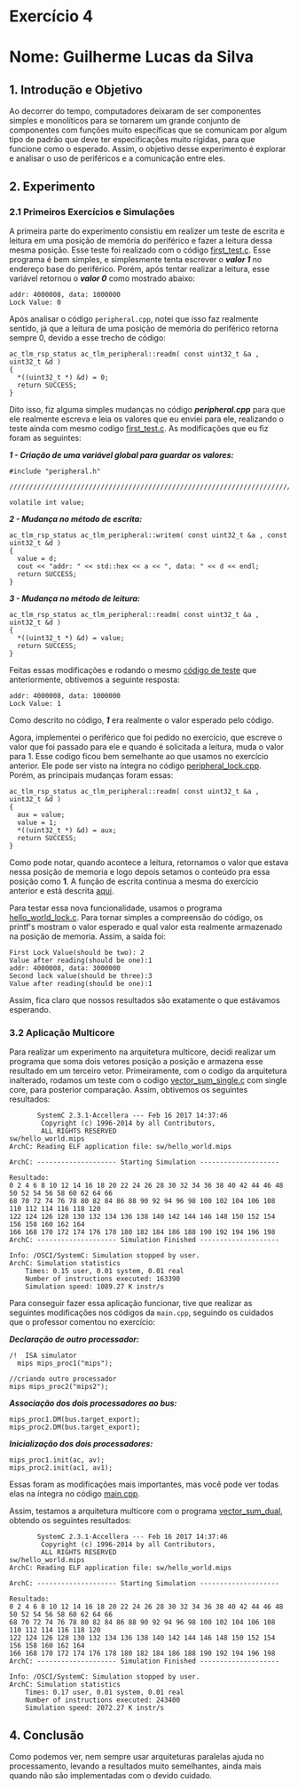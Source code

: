 # Exercício 4
# Nome: Guilherme Lucas da Silva

## 1. Introdução e Objetivo   
Ao decorrer do tempo, computadores deixaram de ser componentes simples e monolíticos para se 
tornarem um grande conjunto de componentes com funções muito específicas que se comunicam por algum
tipo de padrão que deve ter especificações muito rígidas, para que funcione como o esperado. Assim,
o objetivo desse experimento é explorar e analisar o uso de periféricos e a comunicação entre 
eles.

## 2. Experimento   
### 2.1 Primeiros Exercícios e Simulações
A primeira parte do experimento consistiu em realizer um teste de escrita e leitura em uma posição
de memória do periférico e fazer a leitura dessa mesma posição. Esse teste foi realizado com o 
código [first_test.c](https://github.com/Guilhermeslucas/MC733/blob/master/exercicio4/firt_test.c). 
Esse programa é bem simples, e simplesmente tenta escrever o ***valor 1*** no endereço base do 
periférico.
Porém, após tentar realizar a leitura, esse variável retornou o ***valor 0*** como mostrado abaixo:
```
addr: 4000008, data: 1000000
Lock Value: 0
```

Após analisar o código ```peripheral.cpp```, notei que isso faz realmente sentido, já que a leitura
de uma posição de memória do periférico retorna sempre 0, devido a esse trecho de código:

```
ac_tlm_rsp_status ac_tlm_peripheral::readm( const uint32_t &a , uint32_t &d )
{
  *((uint32_t *) &d) = 0;
  return SUCCESS;
}
```
Dito isso, fiz alguma simples mudanças no código ***peripheral.cpp*** para que ele realmente escreva
e leia os valores que eu enviei para ele, realizando o teste ainda com mesmo codigo
[first_test.c](https://github.com/Guilhermeslucas/MC733/blob/master/exercicio4/firt_test.c). As
modificações que eu fiz foram as seguintes:

***1 - Criação de uma variável global para guardar os valores:***   

```
#include "peripheral.h"

//////////////////////////////////////////////////////////////////////////////

volatile int value;
```   


***2 - Mudança no método de escrita:***   

```
ac_tlm_rsp_status ac_tlm_peripheral::writem( const uint32_t &a , const uint32_t &d )
{
  value = d;
  cout << "addr: " << std::hex << a << ", data: " << d << endl;
  return SUCCESS;
}
```

***3 - Mudança no método de leitura:***   

```
ac_tlm_rsp_status ac_tlm_peripheral::readm( const uint32_t &a , uint32_t &d )
{
  *((uint32_t *) &d) = value;
  return SUCCESS;
}
```

Feitas essas modificações e rodando o mesmo 
[código de teste](https://github.com/Guilhermeslucas/MC733/blob/master/exercicio4/firt_test.c)
que anteriormente, obtivemos a seguinte resposta:
```
addr: 4000008, data: 1000000
Lock Value: 1
```
Como descrito no código, ***1*** era realmente o valor esperado pelo código.

Agora, implementei o periférico que foi pedido no exercício, que escreve o valor que foi passado 
para ele e quando é solicitada a leitura, muda o valor para 1. Esse codigo ficou bem semelhante ao 
que usamos no exercício anterior. Ele pode ser visto na íntegra no código
[peripheral_lock.cpp](https://github.com/Guilhermeslucas/MC733/blob/master/exercicio4/peripheral_lock.cpp). 
Porém, as principais mudanças foram essas: 

```
ac_tlm_rsp_status ac_tlm_peripheral::readm( const uint32_t &a , uint32_t &d )
{
  aux = value;
  value = 1;
  *((uint32_t *) &d) = aux;
  return SUCCESS;
}
```
Como pode notar, quando acontece a leitura, retornamos o valor que estava nessa posição de memoria
e logo depois setamos o conteúdo pra essa posição como **1**.
A função de escrita continua a mesma do exercício anterior e está descrita 
[aqui](https://github.com/Guilhermeslucas/MC733/blob/master/exercicio4/peripheral_lock.cpp#L34-L39).

Para testar essa nova funcionalidade, usamos o programa 
[hello_world_lock.c](https://github.com/Guilhermeslucas/MC733/blob/master/exercicio4/hello_world_lock.c). 
Para tornar simples a compreensão do código, os printf's mostram o valor esperado e qual valor esta
realmente armazenado na posição de memoria. Assim, a saída foi:

```
First Lock Value(should be two): 2
Value after reading(should be one):1
addr: 4000008, data: 3000000
Second lock value(should be three):3
Value after reading(should be one):1
```

Assim, fica claro que nossos resultados são exatamente o que estávamos esperando.

### 3.2 Aplicação Multicore
Para realizar um experimento na arquitetura multicore, decidi realizar um programa que soma dois 
vetores posição a posição e armazena esse resultado em um terceiro vetor. Primeiramente, com o 
codigo da arquitetura inalterado, rodamos um 
teste com o codigo 
[vector_sum_single.c](https://github.com/Guilhermeslucas/MC733/blob/master/exercicio4/vector_sum_single.c) 
com single core, para posterior comparação. 
Assim, obtivemos os seguintes resultados:

```
       SystemC 2.3.1-Accellera --- Feb 16 2017 14:37:46
        Copyright (c) 1996-2014 by all Contributors,
        ALL RIGHTS RESERVED
sw/hello_world.mips
ArchC: Reading ELF application file: sw/hello_world.mips

ArchC: -------------------- Starting Simulation --------------------

Resultado: 
0 2 4 6 8 10 12 14 16 18 20 22 24 26 28 30 32 34 36 38 40 42 44 46 48 50 52 54 56 58 60 62 64 66 
68 70 72 74 76 78 80 82 84 86 88 90 92 94 96 98 100 102 104 106 108 110 112 114 116 118 120 
122 124 126 128 130 132 134 136 138 140 142 144 146 148 150 152 154 156 158 160 162 164 
166 168 170 172 174 176 178 180 182 184 186 188 190 192 194 196 198 
ArchC: -------------------- Simulation Finished --------------------

Info: /OSCI/SystemC: Simulation stopped by user.
ArchC: Simulation statistics
    Times: 0.15 user, 0.01 system, 0.01 real
    Number of instructions executed: 163390
    Simulation speed: 1089.27 K instr/s
```

Para conseguir fazer essa
aplicação funcionar, tive que realizar as seguintes modificações nos códigos da ```main.cpp```,
seguindo os cuidados que o professor comentou no exercício:

***Declaração de outro processador:***
```
/!  ISA simulator
  mips mips_proc1("mips");

//criando outro processador
mips mips_proc2("mips2");
```

***Associação dos dois processadores ao bus:***
```
mips_proc1.DM(bus.target_export);
mips_proc2.DM(bus.target_export);
```

***Inicialização dos dois processadores:***
```
mips_proc1.init(ac, av);
mips_proc2.init(ac1, av1);
```

Essas foram as modificações mais importantes, mas você pode ver todas elas na íntegra no 
código [main.cpp](https://github.com/Guilhermeslucas/MC733/blob/master/exercicio4/main.cpp).

Assim, testamos a arquitetura multicore com o programa [vector_sum_dual](https://github.com/Guilhermeslucas/MC733/blob/master/exercicio4/vector_sum_dual.c), obtendo os seguintes 
resultados:

```
       SystemC 2.3.1-Accellera --- Feb 16 2017 14:37:46
        Copyright (c) 1996-2014 by all Contributors,
        ALL RIGHTS RESERVED
sw/hello_world.mips
ArchC: Reading ELF application file: sw/hello_world.mips

ArchC: -------------------- Starting Simulation --------------------

Resultado: 
0 2 4 6 8 10 12 14 16 18 20 22 24 26 28 30 32 34 36 38 40 42 44 46 48 50 52 54 56 58 60 62 64 66 
68 70 72 74 76 78 80 82 84 86 88 90 92 94 96 98 100 102 104 106 108 110 112 114 116 118 120 
122 124 126 128 130 132 134 136 138 140 142 144 146 148 150 152 154 156 158 160 162 164 
166 168 170 172 174 176 178 180 182 184 186 188 190 192 194 196 198 
ArchC: -------------------- Simulation Finished --------------------

Info: /OSCI/SystemC: Simulation stopped by user.
ArchC: Simulation statistics
    Times: 0.17 user, 0.01 system, 0.01 real
    Number of instructions executed: 243400
    Simulation speed: 2072.27 K instr/s
```


## 4. Conclusão
Como podemos ver, nem sempre usar arquiteturas paralelas ajuda no processamento, levando a 
resultados muito semelhantes, ainda mais quando não são implementadas com o devido cuidado.
